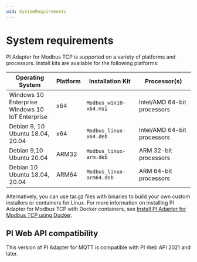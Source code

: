 ```yaml
---
uid: SystemRequirements
---
```


# System requirements

PI Adapter for Modbus TCP is supported on a variety of platforms and processors. Install kits are available for the following platforms:

| Operating System | Platform | Installation Kit | Processor(s) |
|-------------------|-------------|----------------------------------|-------------|
| Windows 10 Enterprise <br>Windows 10 IoT Enterprise | x64 | `Modbus_win10-x64.msi`     | Intel/AMD 64-bit processors |
| Debian 9, 10 <br>Ubuntu 18.04, 20.04 | x64 | `Modbus_linux-x64.deb`     | Intel/AMD 64-bit processors |
| Debian 9,10 <br>Ubuntu 20.04 | ARM32 | `Modbus_linux-arm.deb`  | ARM 32-bit processors |
| Debian 10 <br>Ubuntu 18.04, 20.04 | ARM64 | `Modbus_linux-arm64.deb`  | ARM 64-bit processors |


Alternatively, you can use tar.gz files with binaries to build your own custom installers or containers for Linux. For more information on installing PI Adapter for Modbus TCP with Docker containers, see [Install PI Adapter for Modbus TCP using Docker](xref:InstallPIAdapterForModbusTCPUsingDocker).

## PI Web API compatibility

This version of PI Adapter for MQTT is compatible with PI Web API 2021 and later.